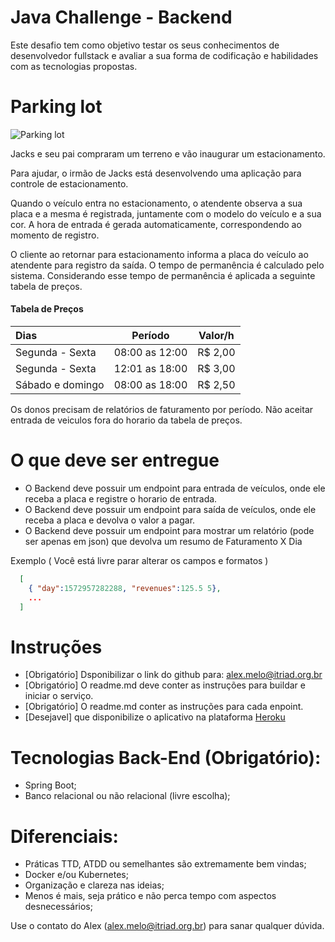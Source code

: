 # Java Challenge - Backend

Este desafio tem como objetivo testar os seus conhecimentos de desenvolvedor fullstack e avaliar a sua forma de codificação e habilidades com as tecnologias propostas.

# Parking lot

![Parking lot](https://driving-tests.org/wp-content/uploads/2012/02/back-parking.jpg)

Jacks e seu pai compraram um terreno e vão inaugurar um estacionamento.

Para ajudar, o irmão de Jacks está desenvolvendo uma aplicação para controle de
estacionamento.

Quando o veículo entra no estacionamento, o atendente observa a sua placa e a mesma é registrada, juntamente com o modelo do veículo e a sua cor. A hora de entrada é gerada automaticamente, correspondendo ao momento de registro.

O cliente ao retornar para estacionamento informa a placa do veículo ao atendente para registro da saída. O tempo de permanência é calculado pelo sistema. Considerando esse tempo de permanência é aplicada a seguinte tabela de preços.

#### Tabela de Preços

Dias | Período | Valor/h
:--------- | :------: | :------:
Segunda - Sexta | 08:00 as 12:00 | R$ 2,00
Segunda - Sexta | 12:01 as 18:00 |  R$ 3,00
Sábado e domingo | 08:00 as 18:00 | R$ 2,50

Os donos precisam de relatórios de faturamento por período. Não aceitar entrada de veiculos fora do horario da tabela de preços.

# O que deve ser entregue
* O Backend deve possuir um endpoint para entrada de veículos, onde ele receba a placa e registre o horario de entrada.
* O Backend deve possuir um endpoint para saída de veículos, onde ele receba a placa e devolva o valor a pagar. 
* O Backend deve possuir um endpoint para mostrar um relatório (pode ser apenas em json) que devolva um resumo de Faturamento X Dia

Exemplo ( Você está livre parar alterar os campos e formatos ) 
```json
  [
    { "day":1572957282288, "revenues":125.5 5},
    ...
  ]
```

# Instruções 
* [Obrigatório] Dsponibilizar o link do github para: alex.melo@itriad.org.br
* [Obrigatório] O readme.md deve conter as instruções para buildar e iniciar o serviço.
* [Obrigatório] O readme.md conter as instruções para cada enpoint.
* [Desejavel] que disponibilize o aplicativo na plataforma [Heroku](https://www.heroku.com)

# Tecnologias Back-End (Obrigatório):
* Spring Boot;
* Banco relacional ou não relacional (livre escolha);


# Diferenciais:
* Práticas TTD, ATDD ou semelhantes são extremamente bem vindas;
* Docker e/ou Kubernetes;
* Organização e clareza nas ideias;
* Menos é mais, seja prático e não perca tempo com aspectos desnecessários;

Use o contato do Alex (alex.melo@itriad.org.br) para sanar qualquer dúvida.
